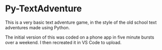 # Py-TextAdventure

This is a very basic text adventure game, in the style of the old school text adventures made using Python. 

The initial version of this was coded on a phone app in five minute bursts over a weekend. I then recreated it in VS Code to upload.
